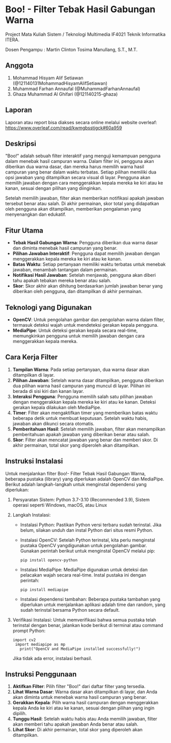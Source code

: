 # Boo! - Filter Tebak Hasil Gabungan Warna
Project Mata Kuliah Sistem / Teknologi Multimedia IF4021 Teknik Informatika ITERA.

Dosen Pengampu : Martin Clinton Tosima Manullang, S.T., M.T.

## Anggota
1. Mohammad Hisyam Alif Setiawan (@121140131MohammadHisyamAlifSetiawan)
2. Muhammad Farhan Annaufal (@MuhammadFarhanAnnaufal)
3. Ghaza Muhammad Al Ghifari (@121140215-ghaza)

## Laporan
Laporan atau report bisa diakses secara online melalui website overleaf: https://www.overleaf.com/read/kwmgbsstjgck#60a959

## Deskripsi
"Boo!" adalah sebuah filter interaktif yang menguji kemampuan pengguna dalam menebak hasil campuran warna. Dalam filter ini, pengguna akan diberikan dua warna dasar, dan mereka harus memilih warna hasil campuran yang benar dalam waktu terbatas. Setiap pilihan memiliki dua opsi jawaban yang ditampilkan secara visual di layar. Pengguna akan memilih jawaban dengan cara menggerakkan kepala mereka ke kiri atau ke kanan, sesuai dengan pilihan yang diinginkan.

Setelah memilih jawaban, filter akan memberikan notifikasi apakah jawaban tersebut benar atau salah. Di akhir permainan, skor total yang didapatkan oleh pengguna akan ditampilkan, memberikan pengalaman yang menyenangkan dan edukatif.

## Fitur Utama
- **Tebak Hasil Gabungan Warna**: Pengguna diberikan dua warna dasar dan diminta menebak hasil campuran yang benar.
- **Pilihan Jawaban Interaktif**: Pengguna dapat memilih jawaban dengan menggerakkan kepala mereka ke kiri atau ke kanan.
- **Batas Waktu**: Setiap pertanyaan memiliki waktu terbatas untuk menebak jawaban, menambah tantangan dalam permainan.
- **Notifikasi Hasil Jawaban**: Setelah menjawab, pengguna akan diberi tahu apakah tebakan mereka benar atau salah.
- **Skor**: Skor akhir akan dihitung berdasarkan jumlah jawaban benar yang diberikan oleh pengguna, dan ditampilkan di akhir permainan.

## Teknologi yang Digunakan
- **OpenCV**: Untuk pengolahan gambar dan pengolahan warna dalam filter, termasuk deteksi wajah untuk mendeteksi gerakan kepala pengguna.
- **MediaPipe**: Untuk deteksi gerakan kepala secara real-time, memungkinkan pengguna untuk memilih jawaban dengan cara menggerakkan kepala mereka.

## Cara Kerja Filter
1. **Tampilan Warna**: Pada setiap pertanyaan, dua warna dasar akan ditampilkan di layar.
2. **Pilihan Jawaban**: Setelah warna dasar ditampilkan, pengguna diberikan dua pilihan warna hasil campuran yang muncul di layar. Pilihan ini berada di sisi kiri dan kanan layar.
3. **Interaksi Pengguna**: Pengguna memilih salah satu pilihan jawaban dengan menggerakkan kepala mereka ke kiri atau ke kanan. Deteksi gerakan kepala dilakukan oleh MediaPipe.
4. **Timer**: Filter akan mengaktifkan timer yang memberikan batas waktu beberapa detik untuk membuat keputusan. Setelah waktu habis, jawaban akan dikunci secara otomatis.
5. **Pemberitahuan Hasil**: Setelah memilih jawaban, filter akan menampilkan pemberitahuan apakah jawaban yang diberikan benar atau salah.
6. **Skor**: Filter akan mencatat jawaban yang benar dan memberi skor. Di akhir permainan, total skor yang diperoleh akan ditampilkan.

## Instruksi Instalasi
Untuk menjalankan filter Boo!- Filter Tebak Hasil Gabungan Warna, beberapa pustaka (library) yang diperlukan adalah OpenCV dan MediaPipe. Berikut adalah langkah-langkah untuk menginstal dependensi yang diperlukan:
   1. Persyaratan Sistem:
      Python 3.7-3.10 (Recommended 3.9), Sistem operasi seperti Windows, macOS, atau Linux
   2. Langkah Instalasi:
      
      - Instalasi Python: Pastikan Python versi terbaru sudah terinstal. Jika belum, silakan unduh dan instal Python dari situs resmi Python.
        
      - Instalasi OpenCV: Setelah Python terinstal, kita perlu menginstal pustaka OpenCV yangdigunakan untuk pengolahan gambar. Gunakan perintah berikut untuk menginstal OpenCV melalui pip:
        
          `pip install opencv-python`

      - Instalasi MediaPipe: MediaPipe digunakan untuk deteksi dan pelacakan wajah secara real-time. Instal pustaka ini dengan perintah:

          `pip install mediapipe`

      - Instalasi dependensi tambahan: Beberapa pustaka tambahan yang diperlukan untuk menjalankan aplikasi adalah time dan random, yang sudah terinstal bersama Python secara default.
        
   4. Verifikasi Instalasi: Untuk memverifikasi bahwa semua pustaka telah terinstal dengan benar, jalankan kode berikut di terminal atau command prompt Python:
 
          import cv2
           import mediapipe as mp
             print("OpenCV and MediaPipe installed successfully!")
 
      Jika tidak ada error, instalasi berhasil.

## Instruksi Penggunaan
1. **Aktifkan Filter**: Pilih filter "Boo!" dari daftar filter yang tersedia.
2. **Lihat Warna Dasar**: Warna dasar akan ditampilkan di layar, dan Anda akan diminta untuk menebak warna hasil campuran yang benar.
3. **Gerakkan Kepala**: Pilih warna hasil campuran dengan menggerakkan kepala Anda ke kiri atau ke kanan, sesuai dengan pilihan yang ingin dipilih.
4. **Tunggu Hasil**: Setelah waktu habis atau Anda memilih jawaban, filter akan memberi tahu apakah jawaban Anda benar atau salah.
5. **Lihat Skor**: Di akhir permainan, total skor yang diperoleh akan ditampilkan.
